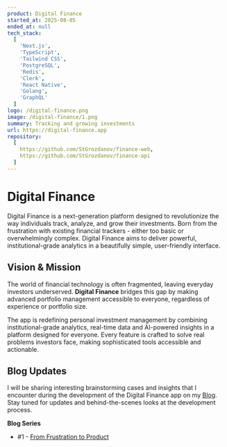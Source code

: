 ```yaml
---
product: Digital Finance
started_at: 2025-08-05
ended_at: null
tech_stack:
  [
    'Next.js',
    'TypeScript',
    'Tailwind CSS',
    'PostgreSQL',
    'Redis',
    'Clerk',
    'React Native',
    'Golang',
    'GraphQL'
  ]
logo: /digital-finance.png
image: /digital-finance/1.png
summary: Tracking and growing investments
url: https://digital-finance.app
repository:
  [
    https://github.com/StGrozdanov/finance-web,
    https://github.com/StGrozdanov/finance-api
  ]
---
```


# Digital Finance

Digital Finance is a next-generation platform designed to revolutionize the way individuals track, analyze, and grow their investments. Born from the frustration with existing financial trackers - either too basic or overwhelmingly complex. Digital Finance aims to deliver powerful, institutional-grade analytics in a beautifully simple, user-friendly interface.

## Vision & Mission

The world of financial technology is often fragmented, leaving everyday investors underserved. **Digital Finance** bridges this gap by making advanced portfolio management accessible to everyone, regardless of experience or portfolio size.

The app is redefining personal investment management by combining institutional-grade analytics, real-time data and AI-powered insights in a platform designed for everyone. Every feature is crafted to solve real problems investors face, making sophisticated tools accessible and actionable.

## Blog Updates

I will be sharing interesting brainstorming cases and insights that I encounter during the development of the Digital Finance app on my [Blog](/blog). Stay tuned for updates and behind-the-scenes looks at the development process.

**Blog Series**

- #1 - [From Frustration to Product](/blog/from-frustration-to-product)
